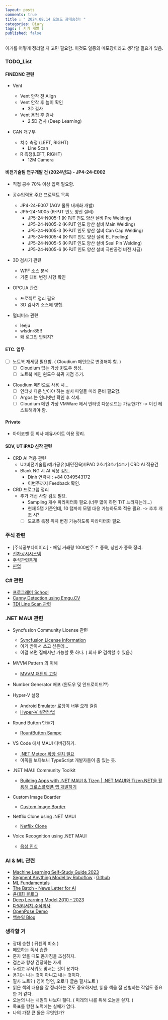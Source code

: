 ```yaml
---
layout: posts
comments: true
title : " 2024.08.14 오늘도 광대승천! "
categories: Diary
tags: [ 자기 개발 ]
published: false
---
```


이거를 어떻게 정리할 지 고민 필요함.
이것도 일종의 메모장이라고 생각할 필요가 있음.

### TODO_List

#### FINEDNC 관련

- Vent
  - Vent 안착 전 Align
  - Vent 안착 후 높이 확인
    - 3D 검사
  - Vent 용접 후 검사
    - 2.5D 검사 (Deep Learning)

- CAN 개구부
  - 치수 측정 (LEFT, RIGHT)
    - Line Scan
  - R 측정(LEFT, RIGHT)
    - 12M Camera

#### 비전기술팀 연구개발 건 (2024년도) - JP4-24-E002

- 직접 공수 70% 이상 입력 필요함.

- 공수입력용 주요 프로젝트 목록
  - JP4-24-E007 (AGV 물류 내재화 개발)
  - JP5-24-N005 (K-PJT 인도 양산 설비)
    - JP5-24-N005-1 (K-PJT 인도 양산 설비 Pre Welding)
    - JP5-24-N005-2 (K-PJT 인도 양산 설비 Main Welding)
    - JP5-24-N005-3 (K-PJT 인도 양산 설비 Can Cap Welding)
    - JP5-24-N005-4 (K-PJT 인도 양산 설비 EL Feeling)
    - JP5-24-N005-5 (K-PJT 인도 양산 설비 Seal Pin Welding)
    - JP5-24-N005-6 (K-PJT 인도 양산 설비 극판공정 비전 사급)

- 3D 검사기 관련
  - WPF 소스 분석
  - 기존 대비 변경 사항 확인

- OPCUA 관련
  - 프로젝트 정리 필요
  - 3D 검사기 소스에 병합.

- 멀티버스 관련
  - leeju
  - wlsdnr85!!
  - 왜 로그인 안되지?

#### ETC. 업무

- [ ] 노트북 재세팅 필요함. ( Cloudium 메인으로 변경해야 함.  )
  - [ ] Cloudium 없는 가상 윈도우 생성.
  - [ ] 노트북 메인 윈도우 복귀 지점 추가.
- Cloudium 메인으로 사용 시...
  - [ ] 인터넷 다운 받아야 하는 설치 파일들 미리 준비 필요함.
  - [ ] Argos 는 인터넷만 확인 후 삭제.
  - [ ] Cloudium 메인 가상 VMWare 에서 인터넷 다운로드는 가능한가? -> 이건 테스트해봐야 함.

#### Private

- 아이코젠 등 회사 제유사이트 이용 정리.

#### SDV, UT iPAD 신작 관련

- CRD AI 적용 관련
  - U:\비전기술팀\예가공유(태민진욱)\IPAD 2호기3호기4호기 CRD AI 적용건
  - Blank NG 시 AI 적용 검토.
    - Dinh 연락처 : +84 0349543172
    - 이번주까지 Feedback 확인.
- CRD 프로그램 정리
  - 추가 개선 사항 검토 필요.
    - Sampling 개수 파라미터화 필요.(너무 많이 하면 T/T 느려지는데...)
    - 현재 5탭 기준인데, 10 탭까지 모델 대응 가능하도록 적용 필요. -> 추후 개조 시?
    - [ ] 도포폭 측정 위치 변경 가능하도록 파라미터화 필요.

### 주식 관련

- [주식공부다이어리] -  매일 거래량 1000만주 ↑ 종목, 상한가 종목 정리.
- [전자공시시스템](http://dart.fss.or.kr/)
- [주식관련통계](http://data.krx.co.kr/contents/MDC/MAIN/main/index.cmd)
- [핀업](https://stock.finup.co.kr/Lab/ThemeLogFull.aspx?Fullscreen=true)

### C# 관련

- [프로그래머 School](https://school.programmers.co.kr/)
- [Canny Detection using Emgu.CV](https://www.emgu.com/wiki/index.php/Shape_(Triangle,_Rectangle,_Circle,_Line)_Detection_in_CSharp)
- [TDI Line Scan 관련](https://thamescorp.wordpress.com/2017/02/24/tditime-delay-integration-sensor-camera/)

### .NET MAUI 관련

- Syncfusion Community License 관련
  - [Syncfusion License Information](https://www.syncfusion.com/sales/communitylicense?question=how-long-are-the-licenses-valid-)
  - 이거 받아서 쓰고 싶은데...
  - 이걸 쓰면 집에서만 가능할 듯 하다. ( 회사 IP 검색할 수 있음.)

- MVVM Pattern 의 이해
  - [MVVM 패턴의 고찰](https://forum.dotnetdev.kr/t/mvvm/2475)

- Number Generator 배포 (윈도우 및 안드로이드??)

- Hyper-V 설정
  - Android Emulator 로딩이 너무 오래 걸림
  - [Hyper-V 설정방법](https://learn.microsoft.com/ko-kr/xamarin/android/get-started/installation/android-emulator/hardware-acceleration?tabs=vswin&pivots=windows#hyper-v)

- Round Button 만들기
  - [RountButton Sampe](https://mallibone.com/post/dotnetmaui-countdown-button)

- VS Code 에서 MAUI 디버깅하기.
  - [.NET Meteor 확장 설치 필요](https://github.com/JaneySprings/DotNet.Meteor)
  - 이쪽을 보다보니 TypeScript 개발자들이 좀 있는 듯.

- .NET MAUI Community Toolkit
  - [Building Apps with .NET MAUI & Tizen | .NET MAUI와 Tizen.NET을 활용해 크로스플랫폼 앱 개발하기](https://www.youtube.com/watch?v=0tQNsHc-410)

- Custom Image Boarder
  - [Custom Image Border](https://youtu.be/yywrga8yZpE)

- Netflix Clone using .NET MAUI
  - [Netflix Clone](https://www.youtube.com/watch?v=NBbJvmfbQYE)

- Voice Recognition using .NET MAUI
  - [음성 인식](https://devblogs.microsoft.com/dotnet/speech-recognition-in-dotnet-maui-with-community-toolkit/)

### AI & ML 관련

- [Machine Learning Self-Study Guide 2023](https://medium.com/@turancandas/machine-learning-self-study-guide-2023-1-6-248f4b2da43f)
- [Segment Anything Model by Roboflow](https://blog.roboflow.com/how-to-use-segment-anything-model-sam/)
 : [Github](https://github.com/SysCV/SAM-HQ#model-checkpoints)
- [ML Fundamentals](https://medium.com/@vijayseshachala/the-fundamentals-for-any-ml-or-dl-tasks-3f54f3d66b28)
- [The Batch - News Letter for AI](https://www.deeplearning.ai/the-batch/)
- [윤대희 블로그](https://076923.github.io/categories/)
- [Deep Learning Model 2010 - 2023](https://medium.com/@shivam.pradhan/deep-learning-models-2010-2023-8d27dec2c69e)
- [다임리서치 주식회사](https://www.daimresearch.com/)
- [OpenPose Demo](https://github.com/CMU-Perceptual-Computing-Lab/openpose)
- [백승일 Blog](https://calvision.tistory.com/)

### 생각할 거

- 광대 승천 ( 뒤센의 미소 )
- 메모하는 독서 습관
- 혼자 있을 때도 몸가짐을 조심하자.
- 겸손과 항상 긴장하는 자세
- 두렵고 무서워도 맞서는 것이 용기다.
- 용기는 나는 것이 아니고 내는 것이다.
- 필사 노트? ( 영어 명언, 오로다 글숨 필사노트 )
- 읽은 책의 내용을 잘 정리하는 것도 중요하지만, 읽을 책을 잘 선별하는 작업도 중요한 거 같다.
- 오늘의 나는 내일의 나보다 젊다. ( 미래의 나를 위해 오늘을 살자. )
- 목표를 향한 노력에는 실패가 없다.
- 나의 가장 큰 돌은 무엇인가?
